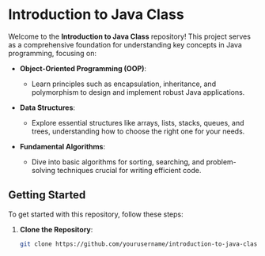 # Introduction to Java Class

Welcome to the **Introduction to Java Class** repository! This project serves as a comprehensive foundation for understanding key concepts in Java programming, focusing on:

- **Object-Oriented Programming (OOP)**: 
  - Learn principles such as encapsulation, inheritance, and polymorphism to design and implement robust Java applications.

- **Data Structures**: 
  - Explore essential structures like arrays, lists, stacks, queues, and trees, understanding how to choose the right one for your needs.

- **Fundamental Algorithms**: 
  - Dive into basic algorithms for sorting, searching, and problem-solving techniques crucial for writing efficient code.

## Getting Started

To get started with this repository, follow these steps:

1. **Clone the Repository**:
   ```bash
   git clone https://github.com/yourusername/introduction-to-java-class.git
